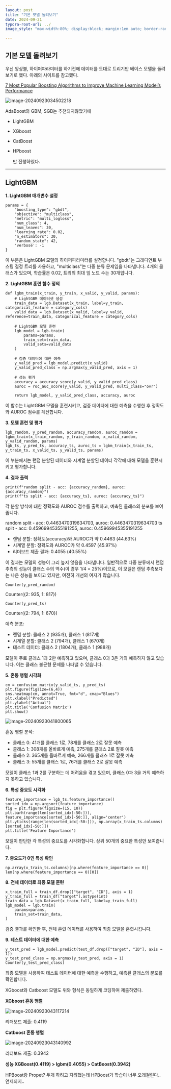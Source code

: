 ```yaml
---
layout: post
title: "기본 모델 돌려보기"
date: 2024-09-21
typora-root-url: ../
image_style: "max-width:80%; display:block; margin:1em auto; border-radius:10px; box-shadow:0px 4px 8px rgba(0,0,0,0.8);"

---
```




## 기본 모델 돌려보기

우선 앙상블, 하이퍼파라미터를 하기전에 데이터를 토대로 트리기반 베이스 모델을 돌려보기로 했다. 아래의 사이트를 참고했다.

[7 Most Popular Boosting Algorithms to Improve Machine Learning Model’s Performance](https://dataaspirant.com/boosting-algorithms/)

![image-20240923034502218](/assets/img/image-20240923034502218.png)

AdaBoost와 GBM, SGB는 추천되지않았기에 

- LightGBM

- XGboost

- CatBoost

- HPboost

  만 진행하였다.

---

## LightGBM

**1. LightGBM 매개변수 설정**

```
params = {
    "boosting_type": "gbdt",
    "objective": "multiclass",
    "metric": "multi_logloss",
    "num_class": 4,
    "num_leaves": 30,
    "learning_rate": 0.02,
    "n_estimators": 30,
    "random_state": 42,
    'verbose': -1
}
```

이 부분은 LightGBM 모델의 하이퍼파라미터를 설정합니다. "gbdt"는 그래디언트 부스팅 결정 트리를 사용하고, "multiclass"는 다중 분류 문제임을 나타냅니다. 4개의 클래스가 있으며, 학습률은 0.02, 트리의 최대 잎 노드 수는 30개입니다.



**2. LightGBM 훈련 함수 정의**

```
def lgbm_train(x_train, y_train, x_valid, y_valid, params):
    # LightGBM 데이터셋 생성
    train_data = lgb.Dataset(x_train, label=y_train, categorical_feature = category_cols)
    valid_data = lgb.Dataset(x_valid, label=y_valid, reference=train_data, categorical_feature = category_cols)
    
    # LightGBM 모델 훈련
    lgb_model = lgb.train(
        params=params,
        train_set=train_data,
        valid_sets=valid_data
    )
    
    # 검증 데이터에 대한 예측
    y_valid_pred = lgb_model.predict(x_valid)
    y_valid_pred_class = np.argmax(y_valid_pred, axis = 1)
    
    # 성능 평가
    accuracy = accuracy_score(y_valid, y_valid_pred_class)
    auroc = roc_auc_score(y_valid, y_valid_pred, multi_class="ovr")
    
    return lgb_model, y_valid_pred_class, accuracy, auroc
```

이 함수는 LightGBM 모델을 훈련시키고, 검증 데이터에 대한 예측을 수행한 후 정확도와 AUROC 점수를 계산합니다.

**3. 모델 훈련 및 평가**

```
lgb_random, y_pred_random, accuracy_random, auroc_random = lgbm_train(x_train_random, y_train_random, x_valid_random, y_valid_random, params)
lgb_ts, y_pred_ts, accuracy_ts, auroc_ts = lgbm_train(x_train_ts, y_train_ts, x_valid_ts, y_valid_ts, params)
```

이 부분에서는 랜덤 분할된 데이터와 시계열 분할된 데이터 각각에 대해 모델을 훈련시키고 평가합니다.

**4. 결과 출력**

```
print(f"random split - acc: {accuracy_random}, auroc: {accuracy_random}")
print(f"ts split - acc: {accuracy_ts}, auroc: {accuracy_ts}")
```

각 분할 방식에 대한 정확도와 AUROC 점수를 출력하고, 예측된 클래스의 분포를 보여줍니다.

random split - acc: 0.4463470319634703, auroc: 0.4463470319634703 ts split - acc: 0.45969945355191255, auroc: 0.45969945355191255

- 랜덤 분할: 정확도(accuracy)와 AUROC가 약 0.4463 (44.63%)
- 시계열 분할: 정확도와 AUROC가 약 0.4597 (45.97%)
- 리더보드 제출 결과: 0.4055 (40.55%)

이 결과는 모델의 성능이 그리 높지 않음을 나타냅니다. 일반적으로 다중 분류에서 랜덤 추측의 성능이 클래스 수의 역수(이 경우 1/4 = 25%)이므로, 이 모델은 랜덤 추측보다는 나은 성능을 보이고 있지만, 여전히 개선의 여지가 많습니다.

```
Counter(y_pred_random)
```

Counter({2: 935, 1: 817})

```
Counter(y_pred_ts)
```

Counter({2: 794, 1: 670})

예측 분포:

- 랜덤 분할: 클래스 2 (935개), 클래스 1 (817개)
- 시계열 분할: 클래스 2 (794개), 클래스 1 (670개)
- 테스트 데이터: 클래스 2 (1804개), 클래스 1 (988개)

모델이 주로 클래스 1과 2만 예측하고 있으며, 클래스 0과 3은 거의 예측하지 않고 있습니다. 이는 클래스 불균형 문제를 나타낼 수 있습니다.

**5. 혼동 행렬 시각화**

```
cm = confusion_matrix(y_valid_ts, y_pred_ts)
plt.figure(figsize=(6,4))
sns.heatmap(cm, annot=True, fmt="d", cmap="Blues")
plt.xlabel("Predicted")
plt.ylabel("Actual")
plt.title('Confusion Matrix')
plt.show()
```

![image-20240923041800065](/assets/img/image-20240923041800065.png)

혼동 행렬 분석:

- 클래스 0: 41개를 클래스 1로, 78개를 클래스 2로 잘못 예측
- 클래스 1: 308개를 올바르게 예측, 275개를 클래스 2로 잘못 예측
- 클래스 2: 365개를 올바르게 예측, 266개를 클래스 1로 잘못 예측
- 클래스 3: 55개를 클래스 1로, 76개를 클래스 2로 잘못 예측

모델이 클래스 1과 2를 구분하는 데 어려움을 겪고 있으며, 클래스 0과 3을 거의 예측하지 못하고 있습니다.

**6. 특성 중요도 시각화**

```
feature_importance = lgb_ts.feature_importance()
sorted_idx = np.argsort(feature_importance)
fig = plt.figure(figsize=(15, 10))
plt.barh(range(len(sorted_idx[-50:])), feature_importance[sorted_idx[-50:]], align='center')
plt.yticks(range(len(sorted_idx[-50:])), np.array(x_train_ts.columns)[sorted_idx[-50:]])
plt.title('Feature Importance')
```

모델이 판단한 각 특성의 중요도를 시각화합니다. 상위 50개의 중요한 특성만 보여줍니다.

**7. 중요도가 0인 특성 확인**

```
np.array(x_train_ts.columns)[np.where(feature_importance == 0)]
len(np.where(feature_importance == 0)[0])
```

**8. 전체 데이터로 최종 모델 훈련**

```
x_train_full = train_df.drop(["target", "ID"], axis = 1)
y_train_full = train_df["target"].astype(int)
train_data = lgb.Dataset(x_train_full, label=y_train_full)
lgb_model = lgb.train(
    params=params,
    train_set=train_data,
)
```

검증 결과를 확인한 후, 전체 훈련 데이터를 사용하여 최종 모델을 훈련시킵니다.

**9. 테스트 데이터에 대한 예측**

```
y_test_pred = lgb_model.predict(test_df.drop(["target", "ID"], axis = 1))
y_test_pred_class = np.argmax(y_test_pred, axis = 1)
Counter(y_test_pred_class)
```

최종 모델을 사용하여 테스트 데이터에 대한 예측을 수행하고, 예측된 클래스의 분포를 확인합니다.



XGboost와 Catboost 모델도 위와 형식은 동일하게 코딩하여 제출하였다.

**XGboost 혼동 행렬**

![image-20240923043117214](/assets/img/image-20240923043117214.png)

리더보드 제출: 0.4119

**Catboost 혼동 행렬**

![image-20240923043140992](/assets/img/image-20240923043140992.png)

리더보드 제출: 0.3942

**성능 XGBoost(0.4119) > lgbm(0.4055) > CatBoost(0.3942)**

HPBoost랑 Propet? 두개 하려고 자려했는데 HPBoost가 학습이 너무 오래걸린다.. 언제되지..



















